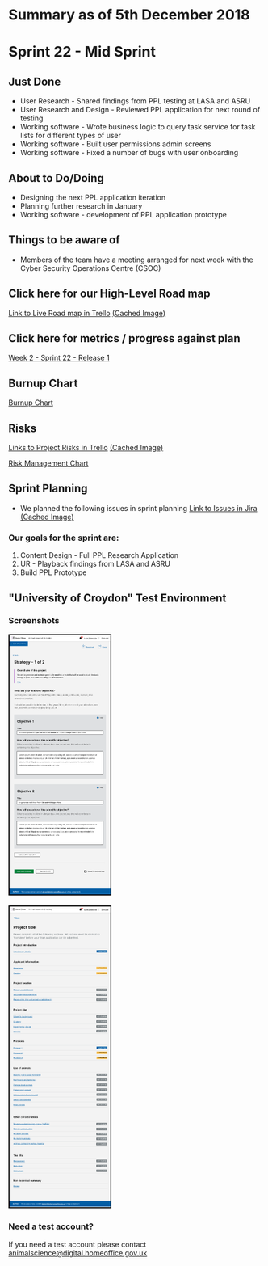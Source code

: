 # Summary as of 5th December 2018 

# Sprint 22 - Mid Sprint

## Just Done
* User Research - Shared findings from PPL testing at LASA and ASRU
* User Research and Design - Reviewed PPL application for next round of testing
* Working software - Wrote business logic to query task service for task lists for different types of user
* Working software - Built user permissions admin screens
* Working software - Fixed a number of bugs with user onboarding

## About to Do/Doing
* Designing the next PPL application iteration
* Planning further research in January
* Working software - development of PPL application prototype

## Things to be aware of
* Members of the team have a meeting arranged for next week with the Cyber Security Operations Centre (CSOC)

## Click here for our High-Level Road map
[Link to Live Road map in Trello](https://trello.com/b/gDQdE01u/asl-roadmap)    [\(Cached Image\)](graphs/ASLRoadMap05122018.jpg)

## Click here for metrics / progress against plan
[Week 2 - Sprint 22 - Release 1](graphs/progress05122018.png)

## Burnup Chart

[Burnup Chart](burnup05122018.md)

## Risks
[Links to Project Risks in Trello](https://trello.com/b/VuFuCL7t/risk-register-and-kpis-asl-delivery)    [\(Cached Image\)](graphs/ASLRiskRegister05122018.jpg)

[Risk Management Chart](graphs/risk05122018.png)

## Sprint Planning
* We planned the following issues in sprint planning [Link to Issues in Jira](https://jira.digital.homeoffice.gov.uk/secure/RapidBoard.jspa?rapidView=261)    [\(Cached Image\)](graphs/sprint05122018.png)

### Our goals for the sprint are:
1. Content Design - Full PPL Research Application
2. UR - Playback findings from LASA and ASRU
3. Build PPL Prototype

## "University of Croydon" Test Environment 

### Screenshots
<a href="graphs/proto1_05122018.png"><img src="graphs/proto1_05122018.png" alt="HTML5 Icon" width="200" style="border:2px solid black"></a>
<br>
<br>
<a href="graphs/proto2_05122018.png"><img src="graphs/proto2_05122018.png" alt="HTML5 Icon" width="200" style="border:2px solid black"></a>

### Need a test account?
If you need a test account please contact [animalscience@digital.homeoffice.gov.uk](mailto://animalscience@digital.homeoffice.gov.uk)

